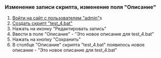 ### Изменение записи скрипта, изменение поля "Описание"

1. [Войти на сайт с пользователем "admin"](../../../../0.%20Шаги/1.%20Войти%20на%20сайт%20с%20пользователем%20username.md)s
1. [Создать скрипт "test_4.bat"](../../../../0.%20Шаги/2.%20Создать%20скрипт%20с%20именем%20test_name.md)
1. Нажать на иконку "Редактировать запись"
1. Ввести в поле "Описание" - "Это новое описание для test_4.bat"
1. Нажать на кнопку "Сохранить"
1. В столбце "Описание" скрипта "test_4.bat" появилось новое описание - "Это новое описание для test_4.bat"
